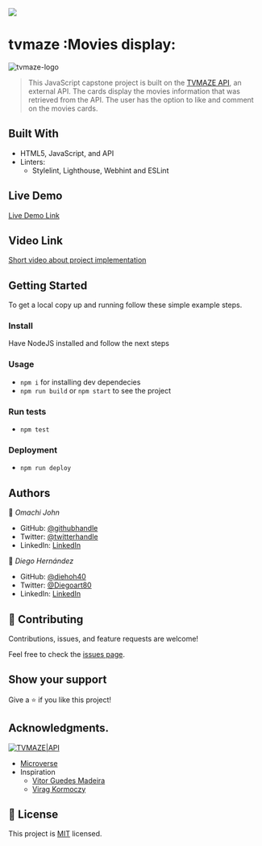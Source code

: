 ![](https://img.shields.io/badge/Microverse-blueviolet)

# tvmaze :Movies display:

![tvmaze-logo](https://static.tvmaze.com/images/tvm-header-logo.png)

> This JavaScript capstone project is built on the [TVMAZE API](https://static.tvmaze.com/apidoc/), an external API. The cards display the movies information that was retrieved from the API. The user has the option to like and comment on the movies cards.

## Built With

- HTML5, JavaScript, and API
- Linters:
  - Stylelint, Lighthouse, Webhint and ESLint

## Live Demo

[Live Demo Link](https://creative-snickerdoodle-94ec3b.netlify.app/)

## Video Link

[Short video about project implementation](https://drive.google.com/file/d/12FYCoyaTPXs1rXcxH-cd3GttsqFJnWsO/view?usp=sharing)

## Getting Started

To get a local copy up and running follow these simple example steps.

### Install

Have NodeJS installed and follow the next steps

### Usage

- `npm i` for installing dev dependecies
- `npm run build` or `npm start` to see the project

### Run tests

- `npm test`

### Deployment

- `npm run deploy`

## Authors

👤 _Omachi John_

- GitHub: [@githubhandle](https://github.com/MrOmachi)
- Twitter: [@twitterhandle](https://twitter.com/Mr_Omachi)
- LinkedIn: [LinkedIn](https://www.linkedin.com/mwlite/in/john-omachi-00446210b)

👤 _Diego Hernández_

- GitHub: [@diehoh40](https://github.com/diegoh40)
- Twitter: [@Diegoart80](https://twitter.com/Diegoart80)
- LinkedIn: [LinkedIn](https://www.linkedin.com/in/diego-hernández-25280a100/)

## 🤝 Contributing

Contributions, issues, and feature requests are welcome!

Feel free to check the [issues page](../../issues/).

## Show your support

Give a ⭐️ if you like this project!

## Acknowledgments.

[![TVMAZE|API](https://static.tvmaze.com/images/tvm-header-logo.png)](https://static.tvmaze.com/apidoc/)

- [Microverse](https://microverse.org)
- Inspiration
  - [Vitor Guedes Madeira](https://github.com/Vitor-Guedes-Madeira)
  - [Virag Kormoczy](https://github.com/virag-ky)

## 📝 License

This project is [MIT](./MIT.md) licensed.

